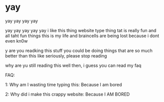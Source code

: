 # yay
yay yay yay yay

yay yay yay yay yay
i like this thing website type thing
tat is really fun and all taht fun things
this is my life and braincells are being
lost because i dont even kn0w

y are you readking this stuff
you could be doing things that are so much better than this
like seriously, please stop reading

why are yu still reading this
well then, i guess you can read my faq

FAQ:

1: Why am I wasting time typing this:
Because I am bored

2: Why did i make this crappy website:
Because I AM BORED

